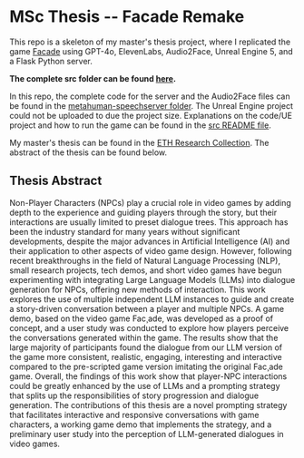 # MSc Thesis -- Facade Remake

This repo is a skeleton of my master's thesis project, where I replicated the game [Facade](https://www.playablstudios.com/facade) using GPT-4o, ElevenLabs, Audio2Face, Unreal Engine 5, and a Flask Python server. 

**The complete src folder can be found [here](https://e.pcloud.link/publink/show?code=XZEx6CZJjrCAft1rohTltQVr92cn81LPcY7).**

In this repo, the complete code for the server and the Audio2Face files can be found in the [metahuman-speechserver folder](./src/metahuman-speechserver/). The Unreal Engine project could not be uploaded to due the project size. Explanations on the code/UE project and how to run the game can be found in the [src README file](./src/README.md).

My master's thesis can be found in the [ETH Research Collection](https://www.research-collection.ethz.ch/handle/20.500.11850/695280). The abstract of the thesis can be found below.

## Thesis Abstract

Non-Player Characters (NPCs) play a crucial role in video games by adding depth to the
experience and guiding players through the story, but their interactions are usually limited to
preset dialogue trees. This approach has been the industry standard for many years without
significant developments, despite the major advances in Artificial Intelligence (AI) and their
application to other aspects of video game design. However, following recent breakthroughs in
the field of Natural Language Processing (NLP), small research projects, tech demos, and short
video games have begun experimenting with integrating Large Language Models (LLMs) into
dialogue generation for NPCs, offering new methods of interaction. This work explores the use
of multiple independent LLM instances to guide and create a story-driven conversation
between a player and multiple NPCs. A game demo, based on the video game Fac¸ade, was
developed as a proof of concept, and a user study was conducted to explore how players
perceive the conversations generated within the game. The results show that the large majority
of participants found the dialogue from our LLM version of the game more consistent, realistic,
engaging, interesting and interactive compared to the pre-scripted game version imitating the
original Fac¸ade game. Overall, the findings of this work show that player-NPC interactions
could be greatly enhanced by the use of LLMs and a prompting strategy that splits up the
responsibilities of story progression and dialogue generation. The contributions of this thesis
are a novel prompting strategy that facilitates interactive and responsive conversations with
game characters, a working game demo that implements the strategy, and a preliminary user
study into the perception of LLM-generated dialogues in video games.

